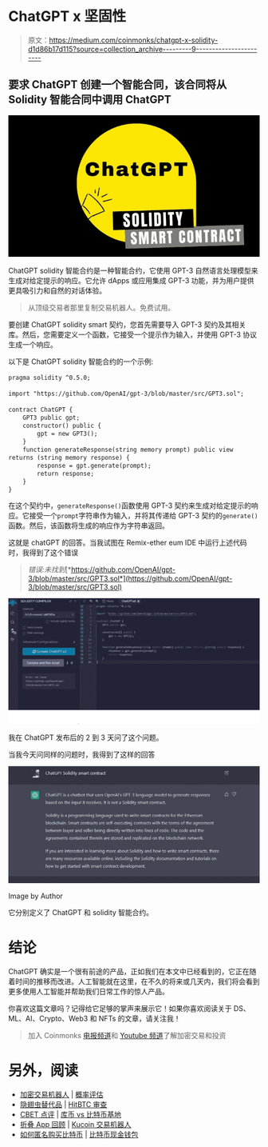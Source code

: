 # ChatGPT x 坚固性

> 原文：<https://medium.com/coinmonks/chatgpt-x-solidity-d1d86b17d115?source=collection_archive---------9----------------------->

## 要求 ChatGPT 创建一个智能合同，该合同将从 Solidity 智能合同中调用 ChatGPT

![](img/e726e27e5037763b40d4d15eac05f257.png)

ChatGPT solidity 智能合约是一种智能合约，它使用 GPT-3 自然语言处理模型来生成对给定提示的响应。它允许 dApps 或应用集成 GPT-3 功能，并为用户提供更具吸引力和自然的对话体验。

> 从顶级交易者那里复制交易机器人。免费试用。

要创建 ChatGPT solidity smart 契约，您首先需要导入 GPT-3 契约及其相关库。然后，您需要定义一个函数，它接受一个提示作为输入，并使用 GPT-3 协议生成一个响应。

以下是 ChatGPT solidity 智能合约的一个示例:

```
pragma solidity ^0.5.0;

import "https://github.com/OpenAI/gpt-3/blob/master/src/GPT3.sol";

contract ChatGPT {
    GPT3 public gpt;
    constructor() public {
        gpt = new GPT3();
    }
    function generateResponse(string memory prompt) public view returns (string memory response) {
        response = gpt.generate(prompt);
        return response;
    }
}
```

在这个契约中，`generateResponse()`函数使用 GPT-3 契约来生成对给定提示的响应。它接受一个`prompt`字符串作为输入，并将其传递给 GPT-3 契约的`generate()`函数。然后，该函数将生成的响应作为字符串返回。

这就是 chatGPT 的回答。当我试图在 Remix-ether eum IDE 中运行上述代码时，我得到了这个错误

> *错误:未找到*[*https://github.com/OpenAI/gpt-3/blob/master/src/GPT3.sol*](https://github.com/OpenAI/gpt-3/blob/master/src/GPT3.sol)

![](img/9d64d9bfe6b493da753abaf5b474ecf1.png)

我在 ChatGPT 发布后的 2 到 3 天问了这个问题。

当我今天问同样的问题时，我得到了这样的回答

![](img/d4ac283cc0f597a246e2c8e58a3befed.png)

Image by Author

它分别定义了 ChatGPT 和 solidity 智能合约。

# 结论

ChatGPT 确实是一个很有前途的产品，正如我们在本文中已经看到的，它正在随着时间的推移而改进。人工智能就在这里，在不久的将来或几天内，我们将会看到更多使用人工智能并帮助我们日常工作的惊人产品。

你喜欢这篇文章吗？记得给它足够的掌声来展示它！如果你喜欢阅读关于 DS、ML、AI、Crypto、Web3 和 NFTs 的文章，请关注我！

> 加入 Coinmonks [电报频道](https://t.me/coincodecap)和 [Youtube 频道](https://www.youtube.com/c/coinmonks/videos)了解加密交易和投资

# 另外，阅读

*   [加密交易机器人](/coinmonks/crypto-trading-bot-c2ffce8acb2a) | [概率评估](https://coincodecap.com/probit-review)
*   [隐翅虫替代品](/coinmonks/cryptohopper-alternatives-d67287b16d27) | [HitBTC 审查](/coinmonks/hitbtc-review-c5143c5d53c2)
*   [CBET 点评](https://coincodecap.com/cbet-casino-review) | [库币 vs 比特币基地](https://coincodecap.com/kucoin-vs-coinbase)
*   [折叠 App 回顾](https://coincodecap.com/fold-app-review) | [Kucoin 交易机器人](/coinmonks/kucoin-trading-bot-automate-your-trades-8cf0ca2138e0)
*   [如何匿名购买比特币](https://coincodecap.com/buy-bitcoin-anonymously) | [比特币现金钱包](https://coincodecap.com/bitcoin-cash-wallets)